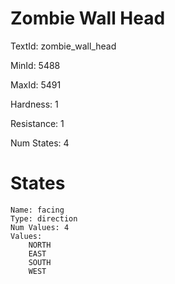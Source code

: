 # Zombie Wall Head

TextId: zombie_wall_head

MinId: 5488

MaxId: 5491

Hardness: 1

Resistance: 1


Num States: 4

# States
```
Name: facing
Type: direction
Num Values: 4
Values:
    NORTH
    EAST
    SOUTH
    WEST
```